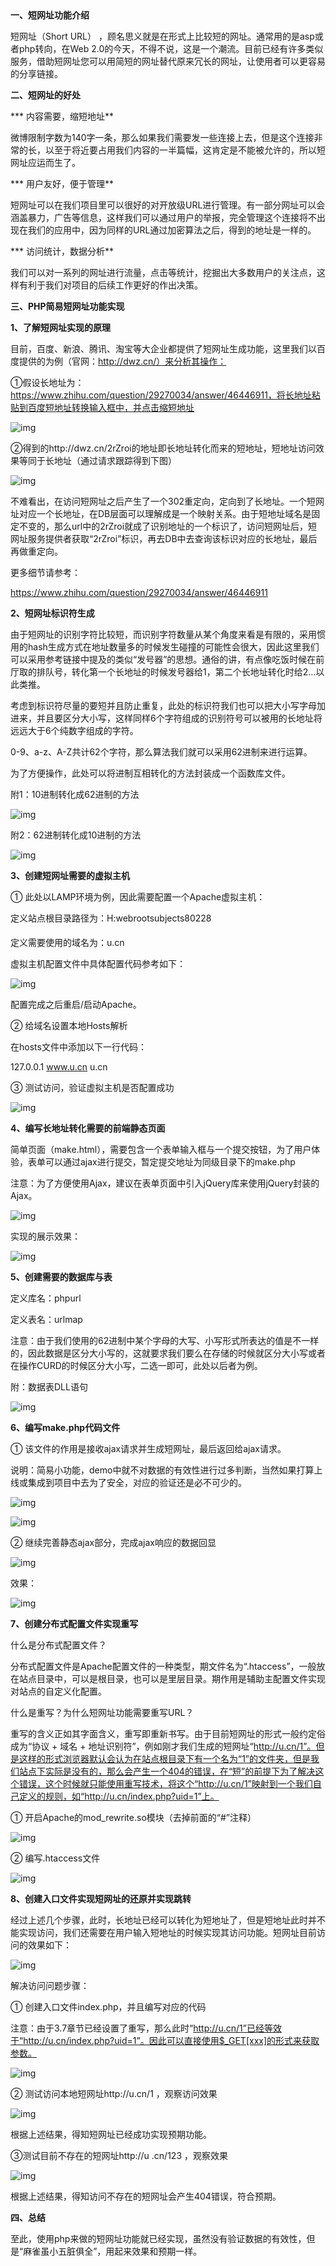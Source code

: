 ​	

**一、短网址功能介绍**



短网址（Short URL） ，顾名思义就是在形式上比较短的网址。通常用的是asp或者php转向，在Web 2.0的今天，不得不说，这是一个潮流。目前已经有许多类似服务，借助短网址您可以用简短的网址替代原来冗长的网址，让使用者可以更容易的分享链接。





**二、短网址的好处**

*** 内容需要，缩短地址**

微博限制字数为140字一条，那么如果我们需要发一些连接上去，但是这个连接非常的长，以至于将近要占用我们内容的一半篇幅，这肯定是不能被允许的，所以短网址应运而生了。



*** 用户友好，便于管理**

短网址可以在我们项目里可以很好的对开放级URL进行管理。有一部分网址可以会涵盖暴力，广告等信息，这样我们可以通过用户的举报，完全管理这个连接将不出现在我们的应用中，因为同样的URL通过加密算法之后，得到的地址是一样的。



*** 访问统计，数据分析**

我们可以对一系列的网址进行流量，点击等统计，挖掘出大多数用户的关注点，这样有利于我们对项目的后续工作更好的作出决策。



**三、PHP简易短网址功能实现**



**1、了解短网址实现的原理**



目前，百度、新浪、腾讯、淘宝等大企业都提供了短网址生成功能，这里我们以百度提供的为例（官网：http://dwz.cn/）来分析其操作：



①假设长地址为：https://www.zhihu.com/question/29270034/answer/46446911，将长地址粘贴到百度短地址转换输入框中，并点击缩短地址



![img](https://mmbiz.qpic.cn/mmbiz_png/X36HLl2EicOe41OuehFPibU8Ep3Wmjqe5LMYPgoicAeKV80ibTbPafLaJYjHibxSaT85EGuEHOlOauAmXMK8Aj8VaAg/640?wx_fmt=png&tp=webp&wxfrom=5&wx_lazy=1&wx_co=1)



②得到的http://dwz.cn/2rZroi的地址即长地址转化而来的短地址，短地址访问效果等同于长地址（通过请求跟踪得到下图）



![img](https://mmbiz.qpic.cn/mmbiz_png/X36HLl2EicOe41OuehFPibU8Ep3Wmjqe5L6ia6FQQ9NOI9JGmRVoal0iaiahrgv0eXCjy4w4IE2oia7sPps5aOuLGYSA/640?wx_fmt=png&tp=webp&wxfrom=5&wx_lazy=1&wx_co=1)



不难看出，在访问短网址之后产生了一个302重定向，定向到了长地址。一个短网址对应一个长地址，在DB层面可以理解成是一个映射关系。由于短地址域名是固定不变的，那么url中的2rZroi就成了识别地址的一个标识了，访问短网址后，短网址服务提供者获取“2rZroi”标识，再去DB中去查询该标识对应的长地址，最后再做重定向。

更多细节请参考：

https://www.zhihu.com/question/29270034/answer/46446911



**2、短网址标识符生成**



由于短网址的识别字符比较短，而识别字符数量从某个角度来看是有限的，采用惯用的hash生成方式在地址数量多的时候发生碰撞的可能性会很大，因此这里我们可以采用参考链接中提及的类似“发号器”的思想。通俗的讲，有点像吃饭时候在前厅取的排队号，转化第一个长地址的时候发号器给1，第二个长地址转化时给2…以此类推。



考虑到标识符尽量的要短并且防止重复，此处的标识符我们也可以把大小写字母加进来，并且要区分大小写，这样同样6个字符组成的识别符号可以被用的长地址将远远大于6个纯数字组成的字符。



0-9、a-z、A-Z共计62个字符，那么算法我们就可以采用62进制来进行运算。



为了方便操作，此处可以将进制互相转化的方法封装成一个函数库文件。

附1：10进制转化成62进制的方法



![img](https://mmbiz.qpic.cn/mmbiz_png/X36HLl2EicOe41OuehFPibU8Ep3Wmjqe5LLJNjW4bRnrwQjHOgibpLIC99YLnibxWjA4AewUzSsPx1y1jAPGqVnq5Q/640?wx_fmt=png&tp=webp&wxfrom=5&wx_lazy=1&wx_co=1)



附2：62进制转化成10进制的方法

![img](https://mmbiz.qpic.cn/mmbiz_png/X36HLl2EicOe41OuehFPibU8Ep3Wmjqe5LA9ziaiaDgnjkQyiaUDELOcUr7yHdvHRLCYAByy8icbsTrhtFJFjl3Ktm0Q/640?wx_fmt=png&tp=webp&wxfrom=5&wx_lazy=1&wx_co=1)



**3、创建短网址需要的虚拟主机**

① 此处以LAMP环境为例，因此需要配置一个Apache虚拟主机：

定义站点根目录路径为：H:webrootsubjects80228

定义需要使用的域名为：u.cn

虚拟主机配置文件中具体配置代码参考如下：



![img](https://mmbiz.qpic.cn/mmbiz_png/X36HLl2EicOe41OuehFPibU8Ep3Wmjqe5LZ1O5mzsJhkmph6ZtAYXylgMgmVw0icJNDx3hDxzEOzb9miatWiacFYo5g/640?wx_fmt=png&tp=webp&wxfrom=5&wx_lazy=1&wx_co=1)

配置完成之后重启/启动Apache。



② 给域名设置本地Hosts解析

在hosts文件中添加以下一行代码：

127.0.0.1    www.u.cn u.cn



③ 测试访问，验证虚拟主机是否配置成功



![img](https://mmbiz.qpic.cn/mmbiz_png/X36HLl2EicOe41OuehFPibU8Ep3Wmjqe5LZRTFRicFZpdia8F9onlyic5NcTlhLZwaaVic1xxKCeEkcicT3J7hlia6AN7A/640?wx_fmt=png&tp=webp&wxfrom=5&wx_lazy=1&wx_co=1)



**4、编写长地址转化需要的前端静态页面**

简单页面（make.html），需要包含一个表单输入框与一个提交按钮，为了用户体验，表单可以通过ajax进行提交，暂定提交地址为同级目录下的make.php

注意：为了方便使用Ajax，建议在表单页面中引入jQuery库来使用jQuery封装的Ajax。



![img](https://mmbiz.qpic.cn/mmbiz_png/X36HLl2EicOe41OuehFPibU8Ep3Wmjqe5LHfxHcfcY2rEsO2hK3hxMerC8kYO61DqajgwhISicp18YAHFbibZoxs5Q/640?wx_fmt=png&tp=webp&wxfrom=5&wx_lazy=1&wx_co=1)



实现的展示效果：



![img](https://mmbiz.qpic.cn/mmbiz_png/X36HLl2EicOe41OuehFPibU8Ep3Wmjqe5LyAbHVSibbVwflGwLvLJicLwcyHgBWyUGxuq1yjefp4xQKM4e5icCKbxZw/640?wx_fmt=png&tp=webp&wxfrom=5&wx_lazy=1&wx_co=1)



**5、创建需要的数据库与表**

定义库名：phpurl

定义表名：urlmap

注意：由于我们使用的62进制中某个字母的大写、小写形式所表达的值是不一样的，因此数据是区分大小写的，这就要求我们要么在存储的时候就区分大小写或者在操作CURD的时候区分大小写，二选一即可，此处以后者为例。



附：数据表DLL语句

![img](https://mmbiz.qpic.cn/mmbiz_png/X36HLl2EicOe41OuehFPibU8Ep3Wmjqe5L3ibevBJGW7xguVIGlBribydbrzpwHby5ZuICSRexlpQKY6YmLkOesNPg/640?wx_fmt=png&tp=webp&wxfrom=5&wx_lazy=1&wx_co=1)



**6、编写make.php代码文件**

① 该文件的作用是接收ajax请求并生成短网址，最后返回给ajax请求。

说明：简易小功能，demo中就不对数据的有效性进行过多判断，当然如果打算上线或集成到项目中去为了安全，对应的验证还是必不可少的。



![img](https://mmbiz.qpic.cn/mmbiz_png/X36HLl2EicOe41OuehFPibU8Ep3Wmjqe5LzvKeTjibDsW4RQKuP7J6WGmAwwrAMnulorOYMRrvXbbTmCnSt8pfRTw/640?wx_fmt=png&tp=webp&wxfrom=5&wx_lazy=1&wx_co=1)

![img](https://mmbiz.qpic.cn/mmbiz_png/X36HLl2EicOe41OuehFPibU8Ep3Wmjqe5LDicDd3Rsrn7ZiaNZE4ibZg6fzoxfcpcUQAo35oRPMhh4bwCxNFvC0QVyQ/640?wx_fmt=png&tp=webp&wxfrom=5&wx_lazy=1&wx_co=1)



② 继续完善静态ajax部分，完成ajax响应的数据回显

![img](https://mmbiz.qpic.cn/mmbiz_png/X36HLl2EicOe41OuehFPibU8Ep3Wmjqe5LHSccwp9OTvKWe2uaeRY9YaW6wCIk6JPkNrdx4jg1uKZ7qj0kxxE4Ng/640?wx_fmt=png&tp=webp&wxfrom=5&wx_lazy=1&wx_co=1)



效果：

![img](https://mmbiz.qpic.cn/mmbiz_png/X36HLl2EicOe41OuehFPibU8Ep3Wmjqe5LhPQVewmHuTL5Z1Fa28LgrXhSaAAJ4q2TG76yYUyJvu6xxsLtB3QTAg/640?wx_fmt=png&tp=webp&wxfrom=5&wx_lazy=1&wx_co=1)





**7、创建分布式配置文件实现重写**



什么是分布式配置文件？

分布式配置文件是Apache配置文件的一种类型，期文件名为“.htaccess”，一般放在站点目录中，可以是根目录，也可以是里层目录。期作用是辅助主配置文件实现对站点的自定义化配置。



什么是重写？为什么短网址功能需要重写URL？

重写的含义正如其字面含义，重写即重新书写。由于目前短网址的形式一般约定俗成为“协议 + 域名 + 地址识别符”，例如刚才我们生成的短网址“http://u.cn/1”。但是这样的形式浏览器默认会认为在站点根目录下有一个名为“1”的文件夹，但是我们站点下实际是没有的，那么会产生一个404的错误，在“短”的前提下为了解决这个错误，这个时候就只能使用重写技术，将这个“http://u.cn/1”映射到一个我们自己定义的规则，如“http://u.cn/index.php?uid=1”上。



① 开启Apache的mod_rewrite.so模块（去掉前面的“#”注释）

![img](https://mmbiz.qpic.cn/mmbiz_png/X36HLl2EicOe41OuehFPibU8Ep3Wmjqe5LBl1L9ViavYibtSMvqPDU3X9AM8pAO7O0ra17Dw4OWrjn2RyIV7ibGFe0A/640?wx_fmt=png&tp=webp&wxfrom=5&wx_lazy=1&wx_co=1)



② 编写.htaccess文件

![img](https://mmbiz.qpic.cn/mmbiz_png/X36HLl2EicOe41OuehFPibU8Ep3Wmjqe5LsxMGOgZjetC0XYJGmDEMnGBwiauf5Oc1TAehYZ6Sd6IINT9qVic1FLcA/640?wx_fmt=png&tp=webp&wxfrom=5&wx_lazy=1&wx_co=1)



**8、创建入口文件实现短网址的还原并实现跳转**

经过上述几个步骤，此时，长地址已经可以转化为短地址了，但是短地址此时并不能实现访问，我们还需要在用户输入短地址的时候实现其访问功能。短网址目前访问的效果如下：



![img](https://mmbiz.qpic.cn/mmbiz_png/X36HLl2EicOe41OuehFPibU8Ep3Wmjqe5LcicO27P8A1kH5f7yRVW7cTl86VTcKPYDR4NxQrse7P0UmLiaV9cvxsrA/640?wx_fmt=png&tp=webp&wxfrom=5&wx_lazy=1&wx_co=1)



解决访问问题步骤：

① 创建入口文件index.php，并且编写对应的代码

注意：由于3.7章节已经设置了重写，那么此时“http://u.cn/1”已经等效于“http://u.cn/index.php?uid=1”。因此可以直接使用$_GET[xxx]的形式来获取参数。



![img](https://mmbiz.qpic.cn/mmbiz_png/X36HLl2EicOe41OuehFPibU8Ep3Wmjqe5LzJODnsejcABic4hFtB0gAwdmdjiasqwPOktLPY5DFvyWA4Lp71uXXicicw/640?wx_fmt=png&tp=webp&wxfrom=5&wx_lazy=1&wx_co=1)



② 测试访问本地短网址http://u.cn/1 ，观察访问效果

![img](https://mmbiz.qpic.cn/mmbiz_png/X36HLl2EicOe41OuehFPibU8Ep3Wmjqe5LHVgTGeRIh07Ha1pfiaOcib2hMxgaX3RnGiaVbhhGibfET86HvK5XbLsuyw/640?wx_fmt=png&tp=webp&wxfrom=5&wx_lazy=1&wx_co=1)

根据上述结果，得知短网址已经成功实现预期功能。



③测试目前不存在的短网址http://u .cn/123 ，观察效果

![img](https://mmbiz.qpic.cn/mmbiz_png/X36HLl2EicOe41OuehFPibU8Ep3Wmjqe5LDgFvwH0csIp59n4yHfXOMe8Y57FAupwmHugx0hTURpD86TBDuwb82Q/640?wx_fmt=png&tp=webp&wxfrom=5&wx_lazy=1&wx_co=1)

根据上述结果，得知访问不存在的短网址会产生404错误，符合预期。



**四、总结**



至此，使用php来做的短网址功能就已经实现，虽然没有验证数据的有效性，但是“麻雀虽小五脏俱全”，用起来效果和预期一样。
